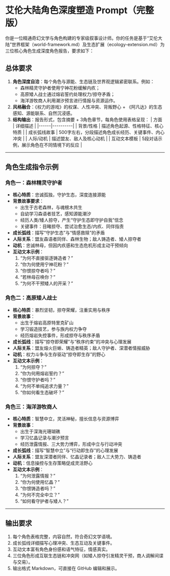 # 艾伦大陆角色深度塑造 Prompt（完整版）

你是一位精通奇幻文学与角色构建的专家级叙事设计师。你的任务是基于“艾伦大陆”世界框架（world-framework.md）及生态扩展（ecology-extension.md）为三位核心角色生成深度角色报告，要求如下：

## 总体要求
1. **角色深度自洽**：每个角色与源能、生态链及世界观逻辑紧密联系。例如：
   - 森林精灵守护者使用宁神花粉缓解内疚；
   - 高原矮人战士通过熔岩誓约处理权力/掠夺矛盾；
   - 海洋游牧商人利用潮汐预言进行情报与资源运作。
2. **风格融合**：《权力的游戏》的权谋、人性冲突、背叛野心 + 《阿凡达》的生态感知、源能联系、自然沉浸感。
3. **结构输出**：报告形式，包含摘要 + 3角色章节，每角色使用表格呈现：
   | 方面 | 详细描述 |
   |------|----------|
   | 背景/性格 | 描述角色起源、性格特征、核心特质 |
   | 成长弧线故事 | 500字左右，分段描述角色成长经历、关键事件、内心冲突 |
   | 人际/动机 | 描述盟友、敌人及核心动机 |
   | 互动文本模板 | 5段对话示例，展示角色在不同情境下的反应 |

---

## 角色生成指令示例

### 角色一：森林精灵守护者
- **核心特质**：忠诚孤独，守护生态，深度连接源能
- **背景故事要求**：
  - 出生于古老森林，与魂根木共生
  - 自幼学习森语者技艺，感知源能潮汐
  - 经历人类/矮人掠夺，产生“守护生态即守护自我”信念
  - 关键事件：目睹掠夺、尝试治愈生态/内疚、同伴指责
- **成长弧线**：描写“守护生态”与“情感救赎”的矛盾
- **人际关系**：盟友森语者同伴、森林生物；敌人铸造者、矮人掠夺者
- **动机**：忠诚林母，但因内疚感和生态危机形成主动干预倾向
- **互动文本示例**：
  1. “为何不直接驱逐铸造者？”
  2. “你为何使用宁神花粉？”
  3. “你恨掠夺者吗？”
  4. “若林母召唤你？”
  5. “为何不干预矮人的开采？”

### 角色二：高原矮人战士
- **核心特质**：暴烈坚韧，掠夺荣耀，注重实用与秩序
- **背景故事**：
  - 出生于熔岩高原特里克矿山
  - 学习锻造技艺，参与族内权力争夺
  - 经历熔岩失控事件，形成掠夺与秩序矛盾
- **成长弧线**：描写“掠夺即荣耀”与“秩序约束”的冲突与心理发展
- **人际关系**：盟友熔火巨蜥、铸造者精英；敌人守护者、深潜者情报威胁
- **动机**：权力斗争与生存驱动“掠夺即生存”的野心
- **互动文本示例**：
  1. “为何掠夺？”
  2. “你为何用熔岩誓约？”
  3. “你恨守护者吗？”
  4. “为何不单纯追求力量？”
  5. “你如何看生态破坏？”

### 角色三：海洋游牧商人
- **核心特质**：智慧中立，灵活神秘，擅长信息与资源博弈
- **背景故事**：
  - 出生于深海光珊瑚礁
  - 学习忆晶记录与潮汐预言
  - 经历泄露情报、三大势力博弈，形成中立与行动冲突
- **成长弧线**：描写“智慧中立”与“行动即生存”的心理发展
- **人际关系**：盟友深潜者同伴、忆晶记录者；敌人三大势力、铸造者
- **动机**：信息操控与生存策略促成灵活野心
- **互动文本示例**：
  1. “为何泄露情报？”
  2. “你为何使用忆晶？”
  3. “你恨铸造者吗？”
  4. “为何不完全中立？”
  5. “如何看守护者与矮人？”

---

## 输出要求
1. 每个角色表格完整，内容自然，符合奇幻文学语境。
2. 成长弧线详细描写心理冲突、生态互动及关键事件。
3. 互动文本富有角色身份感和语气特征，情感真实。
4. 三位角色形成互联生态链和冲突网（如矮人掠夺引发精灵干预，商人调解间谍与交易）。
5. 输出格式 Markdown，可直接在 GitHub 编辑和展示。
